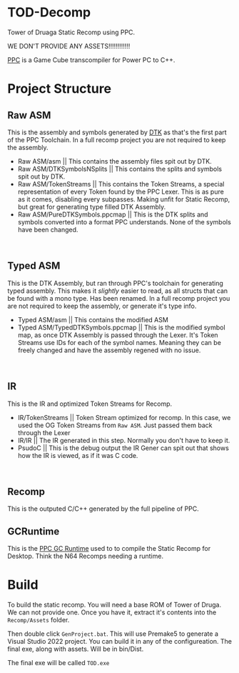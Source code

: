 # TOD-Decomp
Tower of Druaga Static Recomp using PPC. 

WE DON'T PROVIDE ANY ASSETS!!!!!!!!!!!!

[PPC]() is a Game Cube transcompiler for Power PC to C++.

# Project Structure

## Raw ASM
This is the assembly and symbols generated by [DTK]() as that's the first part of the PPC Toolchain. In a full recomp project you are not required to keep the assembly.
- Raw ASM/asm || This contains the assembly files spit out by DTK.
- Raw ASM/DTKSymbolsNSplits || This contains the splits and symbols spit out by DTK.
- Raw ASM/TokenStreams || This contains the Token Streams, a special representation of every Token found by the PPC Lexer. This is as pure as it comes, disabling every subpasses. Making unfit for Static Recomp, but great for generating type filled DTK Assembly.
- Raw ASM/PureDTKSymbols.ppcmap || This is the DTK splits and symbols converted into a format PPC understands. None of the symbols have been changed.

<br>

## Typed ASM
This is the DTK Assembly, but ran through PPC's toolchain for generating typed assembly. This makes it *slightly* easier to read, as all structs that can be found with a mono type. Has been renamed. In a full recomp project you are not required to keep the assembly, or generate it's type info.
- Typed ASM/asm || This contains the modified ASM
- Typed ASM/TypedDTKSymbols.ppcmap || This is the modified symbol map, as once DTK Assembly is passed through the Lexer. It's Token Streams use IDs for each of the symbol names. Meaning they can be freely changed and have the assembly regened with no issue.

<br>

## IR
This is the IR and optimized Token Streams for Recomp.
- IR/TokenStreams || Token Stream optimized for recomp. In this case, we used the OG Token Streams from `Raw ASM`. Just passed them back through the Lexer
- IR/IR || The IR generated in this step. Normally you don't have to keep it.
- PsudoC || This is the debug output the IR Gener can spit out that shows how the IR is viewed, as if it was C code. 

<br>


## Recomp
This is the outputed C/C++ generated by the full pipeline of PPC.

## GCRuntime
This is the [PPC GC Runtime]() used to to compile the Static Recomp for Desktop. Think the N64 Recomps needing a runtime.

# Build
To build the static recomp. You will need a base ROM of Tower of Druga. We can not provide one. Once you have it, extract it's contents into the `Recomp/Assets` folder.

Then double click `GenProject.bat`. This will use Premake5 to generate a Visual Studio 2022 project. You can build it in any of the configureation. The final exe, along with assets. Will be in bin/Dist.

The final exe will be called `TOD.exe`